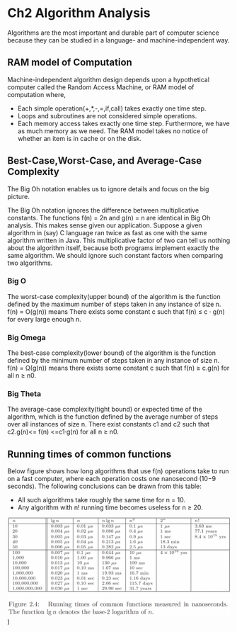 # Ch2 Algorithm Analysis

Algorithms are the most important and durable part of computer science because
they can be studied in a language- and machine-independent way.

## RAM model of Computation

Machine-independent algorithm design depends upon a hypothetical computer
called the Random Access Machine, or RAM model of computation where,

- Each simple operation(+,*,-,=,if,call) takes exactly one time step.
- Loops and subroutines are not considered simple operations.
- Each memory access takes exactly one time step. Furthermore, we have
	as much memory as we need. The RAM model takes no notice of whether
	an item is in cache or on the disk.

## Best-Case,Worst-Case, and Average-Case Complexity

The Big Oh notation enables us to ignore details and focus on the big picture.

The Big Oh notation ignores the difference between multiplicative constants.
The functions f(n) = 2n and g(n) = n are identical in Big Oh analysis. This
makes sense given our application. Suppose a given algorithm in (say) C language
ran twice as fast as one with the same algorithm written in Java. This
multiplicative factor of two can tell us nothing about the algorithm itself, because
both programs implement exactly the same algorithm. We should ignore
such constant factors when comparing two algorithms.

### Big O

The worst-case complexity(upper bound) of the algorithm is the function defined by the
maximum number of steps taken in any instance of size n. 
f(n) = O(g(n)) means There exists some constant c such that 
f(n) ≤ c · g(n) for every large enough n.

### Big Omega

The best-case complexity(lower bound) of the algorithm is the function defined by the
minimum number of steps taken in any instance of size n. 
f(n) = Ω(g(n)) means there exists some constant c such that 
f(n) ≥ c.g(n) for all n ≥ n0.

### Big Theta

The average-case complexity(tight bound) or expected time of the algorithm, which is
the function defined by the average number of steps over all instances of
size n.
There exist constants c1 and c2 such that 
c2.g(n)<= f(n) <=c1·g(n)  for all n ≥ n0.

## Running times of common functions

Below figure shows how long algorithms that use f(n) operations
take to run on a fast computer, where each operation costs one nanosecond
(10−9 seconds). The following conclusions can be drawn from this table:
- All such algorithms take roughly the same time for n = 10.
- Any algorithm with n! running time becomes useless for n ≥ 20.

![Running times](./running_time.png))